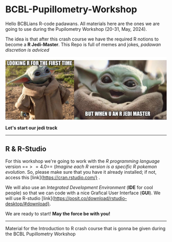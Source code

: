 # BCBL-Pupillometry-Workshop

Hello BCBLians R-code padawans. All materials here are the ones we are going to use during the Pupilometry Workshop (20-31, May, 2024).

The idea is that after this crash course we have the required R notions to become a **R Jedi-Master**. This Repo is full of memes and jokes, *padawan discretion is adviced*

![Your R jedi path](https://github.com/marco7877/BCBL-Pupillometry-Workshop/blob/main/R_meme0.jpg)

**Let's start our jedi track**

---

## R & R-Studio

For this workshop we're going to work with the *R programming language* version ==$>=4.0$== (*Imagine each R version is a specific R pokemon evolution*. So, please make sure that you have it already installed; if not, access this [link]{https://cran.rstudio.com/} . 

We will also use an *Integrated Development Environment* (**IDE** for cool people) so that we can code with a nice Grafical User Interface (**GUI**). We will use R-studio [link]{https://posit.co/download/rstudio-desktop/#download}.

We are ready to start! **May the force be with you!**

---
 
Material for the Introduction to R crash course that is gonna be given during the BCBL Pupillometry Workshop
